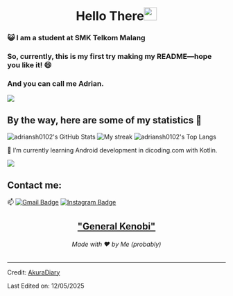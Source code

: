 <h1 align="center">Hello There<img src="https://github.com/souvikguria98/souvikguria98/blob/master/Hi.gif" width="30"> </h1>

### 😺 I am a student at SMK Telkom Malang

### So, currently, this is my first try making my README—hope you like it! 😄
### And you can call me Adrian.

<a href="https://www.youtube.com/watch?v=dQw4w9WgXcQ"><img src="https://user-images.githubusercontent.com/73097560/115834477-dbab4500-a447-11eb-908a-139a6edaec5c.gif"></a>

## By the way, here are some of my statistics 🚀
![adriansh0102's GitHub Stats](https://github-readme-stats.vercel.app/api?username=adriansh0102&show_icons=true&theme=tokyonight)
<img src="https://github-readme-streak-stats.herokuapp.com/?user=adriansh0102&theme=tokyonight" alt="My streak"/>
![adriansh0102's Top Langs](https://github-readme-stats.vercel.app/api/top-langs/?username=adriansh0102&theme=tokyonight&layout=compact)

🌱 I’m currently learning Android development in dicoding.com with Kotlin.

<a href="https://www.youtube.com/watch?v=dQw4w9WgXcQ"><img src="https://user-images.githubusercontent.com/73097560/115834477-dbab4500-a447-11eb-908a-139a6edaec5c.gif"></a>

## Contact me: 
📫 [![Gmail Badge](https://img.shields.io/badge/-adrian.email@gmail.com-blue?style=flat-roundedrectangle&logo=Gmail&logoColor=white&link=mailto:adrian.email@gmail.com)](mailto:adrian.email@gmail.com)
[![Instagram Badge](https://img.shields.io/badge/-adrian_21_-E4405F?style=flat-roundedrectangle&logo=instagram&logoColor=white&link=https://www.instagram.com/adrian_21_/)](https://www.instagram.com/adrian_21_/)

<h2 align="center"><a href="https://youtu.be/frszEJb0aOo?t=4">"General Kenobi"</a></h2>
<h6 align="center">Made with ❤️ by Me (probably)</h6>

------
Credit: [AkuraDiary](https://github.com/AkuraDiary)

Last Edited on: 12/05/2025
